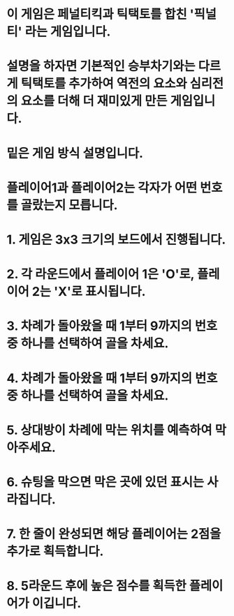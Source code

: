 # 이 게임은 페널티킥과 틱택토를 합친 '픽널티' 라는 게임입니다. 
# 설명을 하자면 기본적인 승부차기와는 다르게 틱택토를 추가하여 역전의 요소와 심리전의 요소를 더해 더 재미있게 만든 게임입니다.
# 밑은 게임 방식 설명입니다.
# 플레이어1과 플레이어2는 각자가 어떤 번호를 골랐는지 모릅니다.
# 1. 게임은 3x3 크기의 보드에서 진행됩니다.
# 2. 각 라운드에서 플레이어 1은 'O'로, 플레이어 2는 'X'로 표시됩니다.
# 3. 차례가 돌아왔을 때 1부터 9까지의 번호 중 하나를 선택하여 골을 차세요.
# 4. 차례가 돌아왔을 때 1부터 9까지의 번호 중 하나를 선택하여 골을 차세요.
# 5. 상대방이 차례에 막는 위치를 예측하여 막아주세요.
# 6. 슈팅을 막으면 막은 곳에 있던 표시는 사라집니다.
# 7. 한 줄이 완성되면 해당 플레이어는 2점을 추가로 획득합니다.
# 8. 5라운드 후에 높은 점수를 획득한 플레이어가 이깁니다.

